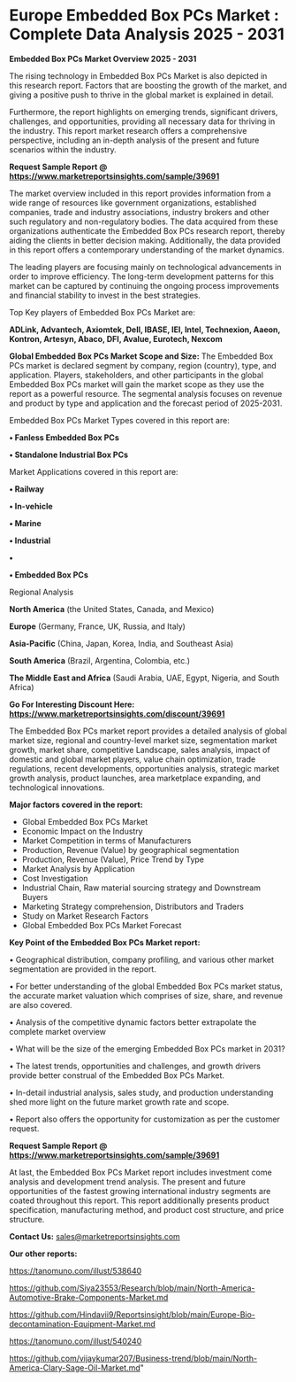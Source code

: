 # Europe Embedded Box PCs Market : Complete Data Analysis 2025 - 2031

<Strong> Embedded Box PCs Market Overview 2025 - 2031</strong>

The rising technology in Embedded Box PCs Market is also depicted in this research report. Factors that are boosting the growth of the market, and giving a positive push to thrive in the global market is explained in detail.

Furthermore, the report highlights on emerging trends, significant drivers, challenges, and opportunities, providing all necessary data for thriving in the industry. This report market research offers a comprehensive perspective, including an in-depth analysis of the present and future scenarios within the industry.

<strong>Request Sample Report @ <a href=https://www.marketreportsinsights.com/sample/39691>https://www.marketreportsinsights.com/sample/39691</a></strong>

The market overview included in this report provides information from a wide range of resources like government organizations, established companies, trade and industry associations, industry brokers and other such regulatory and non-regulatory bodies. The data acquired from these organizations authenticate the Embedded Box PCs research report, thereby aiding the clients in better decision making. Additionally, the data provided in this report offers a contemporary understanding of the market dynamics.

The leading players are focusing mainly on technological advancements in order to improve efficiency. The long-term development patterns for this market can be captured by continuing the ongoing process improvements and financial stability to invest in the best strategies.

Top Key players of Embedded Box PCs Market are:

<strong>ADLink, Advantech, Axiomtek, Dell, IBASE, IEI, Intel, Technexion, Aaeon, Kontron, Artesyn, Abaco, DFI, Avalue, Eurotech, Nexcom</strong>

<strong><b>Global Embedded Box PCs Market Scope and Size:</b></strong>
The Embedded Box PCs market is declared segment by company, region (country), type, and application. Players, stakeholders, and other participants in the global Embedded Box PCs market will gain the market scope as they use the report as a powerful resource. The segmental analysis focuses on revenue and product by type and application and the forecast period of 2025-2031.

Embedded Box PCs Market Types covered in this report are:

<strong>•  Fanless Embedded Box PCs

•  Standalone Industrial Box PCs</strong>

Market Applications covered in this report are:

<strong>•  Railway

•  In-vehicle

•  Marine

•  Industrial

•  

•  Embedded Box PCs</strong> 

Regional Analysis

<strong>North America</strong> (the United States, Canada, and Mexico)

<strong>Europe</strong> (Germany, France, UK, Russia, and Italy)

<strong>Asia-Pacific</strong> (China, Japan, Korea, India, and Southeast Asia)

<strong>South America</strong> (Brazil, Argentina, Colombia, etc.)

<strong>The Middle East and Africa</strong> (Saudi Arabia, UAE, Egypt, Nigeria, and South Africa)

<strong>Go For Interesting Discount Here: <a href=https://www.marketreportsinsights.com/discount/39691>https://www.marketreportsinsights.com/discount/39691</a></strong>

The Embedded Box PCs market report provides a detailed analysis of global market size, regional and country-level market size, segmentation market growth, market share, competitive Landscape, sales analysis, impact of domestic and global market players, value chain optimization, trade regulations, recent developments, opportunities analysis, strategic market growth analysis, product launches, area marketplace expanding, and technological innovations.

<strong><b>Major factors covered in the report:</b></strong>
<ul>
  <li>Global Embedded Box PCs Market </li>
  <li>Economic Impact on the Industry</li>
  <li>Market Competition in terms of Manufacturers</li>
  <li>Production, Revenue (Value) by geographical segmentation</li>
  <li>Production, Revenue (Value), Price Trend by Type</li>
  <li>Market Analysis by Application</li>
  <li>Cost Investigation</li>
  <li>Industrial Chain, Raw material sourcing strategy and Downstream Buyers</li>
  <li>Marketing Strategy comprehension, Distributors and Traders</li>
  <li>Study on Market Research Factors</li>
  <li>Global Embedded Box PCs Market Forecast</li>
</ul>

<strong><b>Key Point of the Embedded Box PCs Market report:</b></strong>

• Geographical distribution, company profiling, and various other market segmentation are provided in the report.

• For better understanding of the global Embedded Box PCs market status, the accurate market valuation which comprises of size, share, and revenue are also covered.

• Analysis of the competitive dynamic factors better extrapolate the complete market overview

• What will be the size of the emerging Embedded Box PCs market in 2031?

• The latest trends, opportunities and challenges, and growth drivers provide better construal of the Embedded Box PCs Market.

• In-detail industrial analysis, sales study, and production understanding shed more light on the future market growth rate and scope.

• Report also offers the opportunity for customization as per the customer request.

<strong>Request Sample Report @ <a href=https://www.marketreportsinsights.com/sample/39691>https://www.marketreportsinsights.com/sample/39691</a></strong>

At last, the Embedded Box PCs Market report includes investment come analysis and development trend analysis. The present and future opportunities of the fastest growing international industry segments are coated throughout this report. This report additionally presents product specification, manufacturing method, and product cost structure, and price structure.

<strong>Contact Us:</strong>
sales@marketreportsinsights.com

<strong>Our other reports:</strong>

<a href=https://tanomuno.com/illust/538640>https://tanomuno.com/illust/538640</a>

<a href=https://github.com/Siya23553/Research/blob/main/North-America-Automotive-Brake-Components-Market.md>https://github.com/Siya23553/Research/blob/main/North-America-Automotive-Brake-Components-Market.md</a>

<a href=https://github.com/Hindavii9/Reportsinsight/blob/main/Europe-Bio-decontamination-Equipment-Market.md>https://github.com/Hindavii9/Reportsinsight/blob/main/Europe-Bio-decontamination-Equipment-Market.md</a>

<a href=https://tanomuno.com/illust/540240>https://tanomuno.com/illust/540240</a>

<a href=https://github.com/vijaykumar207/Business-trend/blob/main/North-America-Clary-Sage-Oil-Market.md>https://github.com/vijaykumar207/Business-trend/blob/main/North-America-Clary-Sage-Oil-Market.md</a>"
